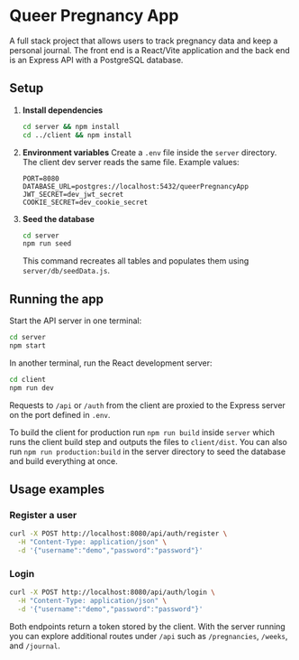 # Queer Pregnancy App

A full stack project that allows users to track pregnancy data and keep a personal journal. The front end is a React/Vite application and the back end is an Express API with a PostgreSQL database.

## Setup

1. **Install dependencies**
   ```bash
   cd server && npm install
   cd ../client && npm install
   ```

2. **Environment variables**
   Create a `.env` file inside the `server` directory. The client dev server reads the same file. Example values:
   ```
   PORT=8080
   DATABASE_URL=postgres://localhost:5432/queerPregnancyApp
   JWT_SECRET=dev_jwt_secret
   COOKIE_SECRET=dev_cookie_secret
   ```

3. **Seed the database**
   ```bash
   cd server
   npm run seed
   ```
   This command recreates all tables and populates them using `server/db/seedData.js`.

## Running the app

Start the API server in one terminal:
```bash
cd server
npm start
```

In another terminal, run the React development server:
```bash
cd client
npm run dev
```
Requests to `/api` or `/auth` from the client are proxied to the Express server on the port defined in `.env`.

To build the client for production run `npm run build` inside `server` which runs the client build step and outputs the files to `client/dist`. You can also run `npm run production:build` in the server directory to seed the database and build everything at once.

## Usage examples

### Register a user
```bash
curl -X POST http://localhost:8080/api/auth/register \
  -H "Content-Type: application/json" \
  -d '{"username":"demo","password":"password"}'
```

### Login
```bash
curl -X POST http://localhost:8080/api/auth/login \
  -H "Content-Type: application/json" \
  -d '{"username":"demo","password":"password"}'
```

Both endpoints return a token stored by the client. With the server running you can explore additional routes under `/api` such as `/pregnancies`, `/weeks`, and `/journal`.
